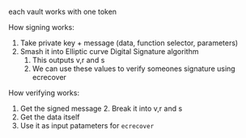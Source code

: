each vault works with one token

How signing works:
1. Take private key + message (data, function selector, parameters)
2. Smash it into Elliptic curve Digital Signature algorithm
   1. This outputs v,r and s
   2. We can use these values to verify someones signature using ecrecover


How verifying works:
1. Get the signed message
   2. Break it into v,r and s
2. Get the data itself
3. Use it as input patameters for `ecrecover` 